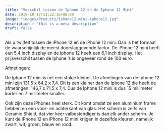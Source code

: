 ```yaml
---
title: "Verschil tussen de Iphone 12 en de Iphone 12 Mini"
date: 2019-10-17T11:22:16+06:00
image: "images/Products/Iphone12-mini-iphone12.jpg"
description : "this is a meta description"
draft: false
---
```


Als u twijfelt tussen de iPhone 12 en de iPhone 12 mini. Dan is het formaat de waarschijnlijk de meest doorslaggevende factor. De iPhone 12 mini heeft een 5,4 inch display en de Iphone 12 heeft een 6,1 inch display. Het prijsverschil tussen de Iphone ’s is ongeveer rond de 100 euro. 

Afmetingen:

De Iphone 12 mini is net een stukje kleiner. De afmetingen van de Iphone 12 mini zijn 131,5 x 64,2 x 7,4. Dit is een kleiner dan de Iphone 12 die heeft de afmetingen: 146,7 x 71,5 x 7,4. Dus de Iphone 12 mini is dus 15 millimeter korter en 7 millimeter smaller.

Ook zijn deze iPhones heel sterk. Dit komt omdat ze een aluminium frame hebben en een voor- en achterkant van glas. Het scherm is zelfs van Ceramic Shield, dat vier keer valbestendiger is dan elk ander scherm. Je kunt de iPhone 12 en iPhone 12 mini krijgen in dezelfde kleuren, namelijk zwart, wit, groen, blauw en rood.